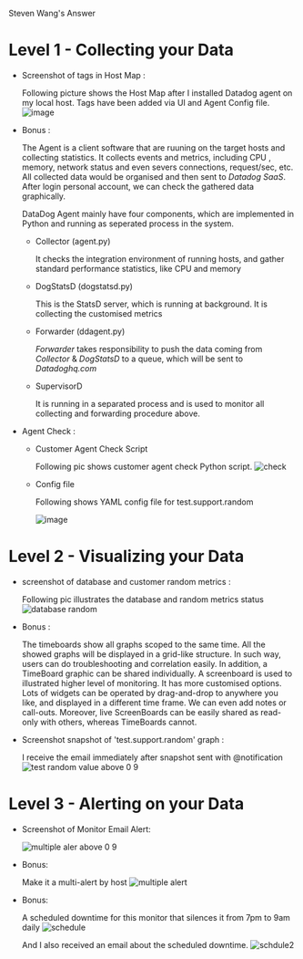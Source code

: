 Steven Wang's Answer

# Level 1 - Collecting your Data

+ Screenshot of tags in Host Map :

    Following picture shows the Host Map after I installed Datadog agent on my local host. Tags have been added via UI and Agent Config file.
    ![image](https://user-images.githubusercontent.com/8587006/28491447-1ecbe354-6f35-11e7-9c43-233710acb87f.png)

+ Bonus :

    The Agent is a client software that are ruuning on the target hosts and collecting statistics. It collects events and metrics, including CPU , memory, network status and even severs connections, request/sec, etc. All collected data would be organised and then sent to *Datadog SaaS*. After login personal account, we can check the gathered data graphically. 

    DataDog Agent mainly have four components, which are implemented in Python and running as seperated process in the system.
    + Collector (agent.py)
        
        It checks the integration environment of running hosts, and gather standard performance statistics, like CPU and memory
    + DogStatsD (dogstatsd.py)

        This is the StatsD server, which is running at background. It is collecting the customised metrics

    + Forwarder (ddagent.py)

        *Forwarder* takes responsibility to push the data coming from *Collector* & *DogStatsD* to a queue, which will be sent to *Datadoghq.com*
    
    + SupervisorD

        It is running in a separated process and is used to monitor all collecting and forwarding procedure above.

+ Agent Check :
  + Customer Agent Check Script

    Following pic shows customer agent check Python script.
    ![check](https://user-images.githubusercontent.com/8587006/28492654-9f45a8e8-6f4a-11e7-8802-bf277a3478d5.JPG)

  + Config file

    Following shows YAML config file for test.support.random

    ![image](https://user-images.githubusercontent.com/8587006/28491906-668aafe8-6f3c-11e7-8188-5a2a8c9afc02.png)
# Level 2 - Visualizing your Data
+ screenshot of database and customer random metrics : 
    
    Following pic illustrates the database and random metrics status
    ![database random](https://user-images.githubusercontent.com/8587006/28491959-258ffc72-6f3d-11e7-9267-0c6c2e800d1b.JPG)
    
+ Bonus : 
    
    The timeboards show all graphs scoped to the same time. All the showed graphs will be displayed in a grid-like structure. In such way, users can do troubleshooting and correlation easily. In addition, a TimeBoard graphic can be shared individually. A screenboard is used to illustrated higher level of monitoring. It has more customised options. Lots of widgets can be operated by drag-and-drop to anywhere you like, and displayed in a different time frame. We can even add notes or call-outs. Moreover, live ScreenBoards can be easily shared as read-only with others, whereas TimeBoards cannot.

+ Screenshot snapshot of 'test.support.random' graph :
    
    I receive the email immediately after snapshot sent with @notification
    ![test random value above 0 9](https://user-images.githubusercontent.com/8587006/28491913-86ecbd9e-6f3c-11e7-9ca3-96a06f82919a.jpg)

# Level 3 - Alerting on your Data
+ Screenshot of Monitor Email Alert:

    ![multiple aler above 0 9](https://user-images.githubusercontent.com/8587006/28492058-f91cdab4-6f3e-11e7-86a8-e2c64476976b.jpg)
+ Bonus:

    Make it a multi-alert by host
    ![multiple alert](https://user-images.githubusercontent.com/8587006/28491983-9d9bf2de-6f3d-11e7-87b8-244b04ab305f.JPG)

+ Bonus:

    A scheduled downtime for this monitor that silences it from 7pm to 9am daily
    ![schedule](https://user-images.githubusercontent.com/8587006/28492019-4acb19e4-6f3e-11e7-86b3-d15a27259553.JPG)

    And I also received an email about the scheduled downtime.
    ![schdule2](https://user-images.githubusercontent.com/8587006/28492045-ca4398c2-6f3e-11e7-8bf0-735506316840.JPG)




